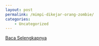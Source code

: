 ```yaml
---
layout: post
permalink: /mimpi-dikejar-orang-zombie/
categories:
    - Uncategorized
---
```


[Baca Selengkapnya](/01)